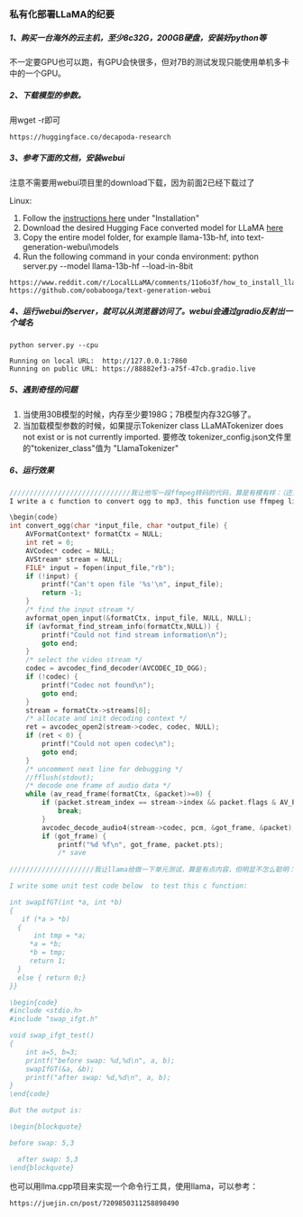 ### 私有化部署LLaMA的纪要

##### 1、购买一台海外的云主机，至少8c32G，200GB硬盘，安装好python等

不一定要GPU也可以跑，有GPU会快很多，但对7B的测试发现只能使用单机多卡中的一个GPU。

##### 2、下载模型的参数。

用wget -r即可

```
https://huggingface.co/decapoda-research
```

##### 3、参考下面的文档，安装webui

注意不需要用webui项目里的download下载，因为前面2已经下载过了

Linux:

1. Follow the [instructions here](https://github.com/oobabooga/text-generation-webui) under "Installation"
2. Download the desired Hugging Face converted model for LLaMA [here](https://huggingface.co/decapoda-research)
3. Copy the entire model folder, for example llama-13b-hf, into text-generation-webui\models
4. Run the following command in your conda environment: python server.py --model llama-13b-hf --load-in-8bit



```
https://www.reddit.com/r/LocalLLaMA/comments/11o6o3f/how_to_install_llama_8bit_and_4bit/
https://github.com/oobabooga/text-generation-webui
```

##### 4、运行webui的server，就可以从浏览器访问了。webui会通过gradio反射出一个域名 

```
python server.py --cpu

Running on local URL:  http://127.0.0.1:7860
Running on public URL: https://88882ef3-a75f-47cb.gradio.live
```

##### 5、遇到奇怪的问题

1. 当使用30B模型的时候，内存至少要198G；7B模型内存32G够了。
2. 当加载模型参数的时候，如果提示Tokenizer class LLaMATokenizer does not exist or is not currently imported. 要修改 tokenizer_config.json文件里的"tokenizer_class"值为 "LlamaTokenizer"

##### 6、运行效果

```c
//////////////////////////////我让他写一段ffmpeg转码的代码，算是有模有样：（还没有写完，我不等了）
I write a c function to convert ogg to mp3, this function use ffmpeg library::

\begin{code}
int convert_ogg(char *input_file, char *output_file) {
    AVFormatContext* formatCtx = NULL;
    int ret = 0;
    AVCodec* codec = NULL;
    AVStream* stream = NULL;
    FILE* input = fopen(input_file,"rb");
    if (!input) {
        printf("Can't open file '%s'\n", input_file);
        return -1;
    }
    /* find the input stream */
    avformat_open_input(&formatCtx, input_file, NULL, NULL);
    if (avformat_find_stream_info(formatCtx,NULL)) {
        printf("Could not find stream information\n");
        goto end;
    }
    /* select the video stream */
    codec = avcodec_find_decoder(AVCODEC_ID_OGG);
    if (!codec) {
        printf("Codec not found\n");
        goto end;
    }
    stream = formatCtx->streams[0];
    /* allocate and init decoding context */
    ret = avcodec_open2(stream->codec, codec, NULL);
    if (ret < 0) {
        printf("Could not open codec\n");
        goto end;
    }
    /* uncomment next line for debugging */
    //fflush(stdout);
    /* decode one frame of audio data */
    while (av_read_frame(formatCtx, &packet)>=0) {
        if (packet.stream_index == stream->index && packet.flags & AV_PKT_FLAG_KEY) {
            break;
        }
        avcodec_decode_audio4(stream->codec, pcm, &got_frame, &packet);
        if (got_frame) {
            printf("%d %f\n", got_frame, packet.pts);
            /* save
            
/////////////////////我让llama给做一下单元测试，算是有点内容，但明显不怎么聪明：

I write some unit test code below  to test this c function:

int swapIfGT(int *a, int *b)
{
   if (*a > *b) 
  {
      int tmp = *a;
     *a = *b;
     *b = tmp;
     return 1;
  }
  else { return 0;}
}}

\begin{code}
#include <stdio.h>
#include "swap_ifgt.h"

void swap_ifgt_test()
{
    int a=5, b=3;
    printf("before swap: %d,%d\n", a, b);
    swapIfGT(&a, &b);
    printf("after swap: %d,%d\n", a, b);
}
\end{code}

But the output is:

\begin{blockquote}

before swap: 5,3

  after swap: 5,3
\end{blockquote}
```



也可以用llma.cpp项目来实现一个命令行工具，使用llama，可以参考：

```
https://juejin.cn/post/7209850311258898490
```

